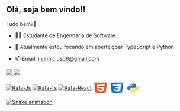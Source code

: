 ## Olá, seja bem vindo!!

Tudo bem?👋

- 🧑‍🎓 Estudante de Engenharia de Software
- 🌱 Atualmente estou focando em aperfeiçoar TypeScript e Python
- 📫 Email: i.vinnicius06@gmail.com

  <div>
  <a href="https://github.com/ivinnicius06">
<img height="180em" src="https://github-readme-stats-sigma-five.vercel.app/api?username=ivinnicius06&show_icons=true&theme=dracula&include_all_commits=true&count_private=true"/>
<img height="180em" src="https://github-readme-stats-sigma-five.vercel.app/api/top-langs/?username=ivinnicius06&layout=compact&langs_count=16&theme=dracula"/>
</div>

<div style="display: inline_block"><br>
  <img align="center" alt="Rafa-Js" height="30" width="40" <img src="https://cdn.jsdelivr.net/gh/devicons/devicon@latest/icons/java/java-original.svg" >
  <img align="center" alt="Rafa-Ts" height="30" width="40" <img src="https://cdn.jsdelivr.net/gh/devicons/devicon@latest/icons/c/c-plain.svg" >
  <img align="center" alt="Rafa-React" height="30" width="40" <img src="https://cdn.jsdelivr.net/gh/devicons/devicon@latest/icons/mysql/mysql-plain-wordmark.svg" >
  <img align="center" alt="Rafa-HTML" height="30" width="40" src="https://raw.githubusercontent.com/devicons/devicon/master/icons/html5/html5-original.svg">
  <img align="center" alt="Rafa-CSS" height="30" width="40" src="https://raw.githubusercontent.com/devicons/devicon/master/icons/css3/css3-original.svg">
  <img align="center" alt="Rafa-Python" height="30" width="40" src="https://raw.githubusercontent.com/devicons/devicon/master/icons/python/python-original.svg">
</div>

![Snake animation](https://raw.githubusercontent.com/ivinnicius06/ivinnicius06/output/github-contribution-grid-snake.svg)



